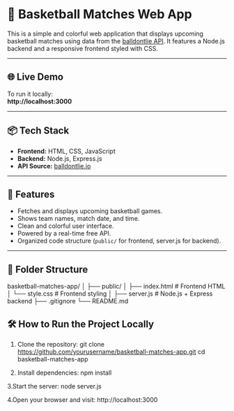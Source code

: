 # 🏀 Basketball Matches Web App

This is a simple and colorful web application that displays upcoming basketball matches using data from the [balldontlie API](https://www.balldontlie.io/). It features a Node.js backend and a responsive frontend styled with CSS.

---

## 🌐 Live Demo

To run it locally:  
**http://localhost:3000**

---

## 📦 Tech Stack

- **Frontend:** HTML, CSS, JavaScript
- **Backend:** Node.js, Express.js
- **API Source:** [balldontlie.io](https://www.balldontlie.io/)

---

## 🚀 Features

- Fetches and displays upcoming basketball games.
- Shows team names, match date, and time.
- Clean and colorful user interface.
- Powered by a real-time free API.
- Organized code structure (`public/` for frontend, server.js for backend).

---

## 📁 Folder Structure

basketball-matches-app/
│
├── public/
│ ├── index.html # Frontend HTML
│ └── style.css # Frontend styling
│
├── server.js # Node.js + Express backend
├── .gitignore
└── README.md





## 🛠️ How to Run the Project Locally

1. Clone the repository:
git clone https://github.com/yourusername/basketball-matches-app.git
cd basketball-matches-app

2. Install dependencies:
 npm install

3.Start the server:
node server.js

4.Open your browser and visit:
http://localhost:3000


